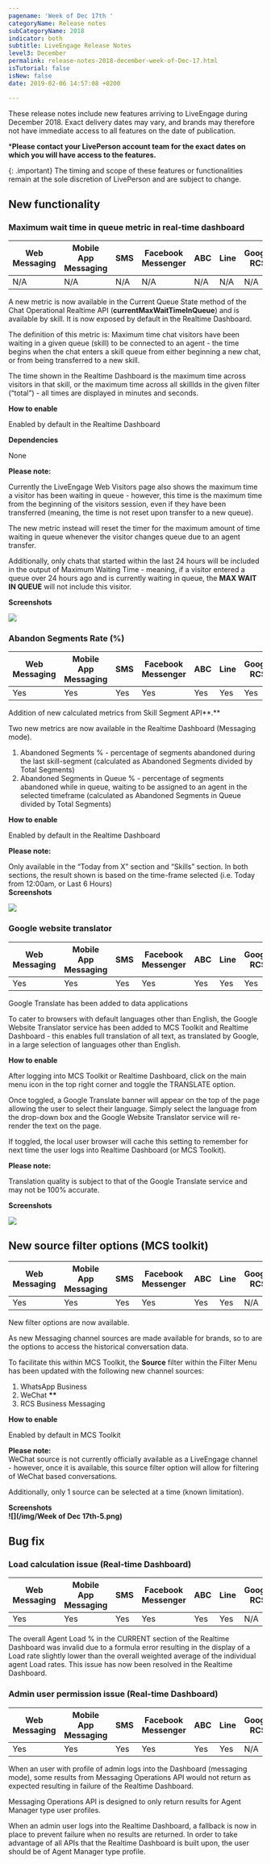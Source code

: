 ```yaml
---
pagename: 'Week of Dec 17th '
categoryName: Release notes
subCategoryName: 2018
indicator: both
subtitle: LiveEngage Release Notes
level3: December
permalink: release-notes-2018-december-week-of-Dec-17.html
isTutorial: false
isNew: false
date: 2019-02-06 14:57:08 +0200

---
```

These release notes include new features arriving to LiveEngage during December 2018. Exact delivery dates may vary, and brands may therefore not have immediate access to all features on the date of publication.

\***Please contact your LivePerson account team for the exact dates on which you will have access to the features.**

{: .important} The timing and scope of these features or functionalities remain at the sole discretion of LivePerson and are subject to change.

## New functionality

### Maximum wait time in queue metric in real-time dashboard

<table>
<thead>
<tr class="categoryrow">
<th>Web Messaging</th>
<th>Mobile App Messaging</th>
<th>SMS</th>
<th>Facebook Messenger</th>
<th>ABC</th>
<th>Line</th>
<th>Google RCS</th>
<th>Google My Business</th>
<th>WhatsApp Business</th>
<th>Chat</th>
</tr>
</thead>
<tbody>
<tr>
<td>N/A</td>
<td>N/A</td>
<td>N/A</td>
<td>N/A</td>
<td>N/A</td>
<td>N/A</td>
<td>N/A</td>
<td>N/A</td>
<td>N/A</td>
<td>Yes</td>
</tr>
</tbody>
</table>

A new metric is now available in the Current Queue State method of the Chat Operational Realtime API (**currentMaxWaitTimeInQueue**) and is available by skill. It is now exposed by default in the Realtime Dashboard.

The definition of this metric is: Maximum time chat visitors have been waiting in a given queue (skill) to be connected to an agent - the time begins when the chat enters a skill queue from either beginning a new chat, or from being transferred to a new skill.

The time shown in the Realtime Dashboard is the maximum time across visitors in that skill, or the maximum time across all skillIds in the given filter (“total”) - all times are displayed in minutes and seconds.

**How to enable**

Enabled by default in the Realtime Dashboard

**Dependencies**

None

**Please note:**

Currently the LiveEngage Web Visitors page also shows the maximum time a visitor has been waiting in queue - however, this time is the maximum time from the beginning of the visitors session, even if they have been transferred (meaning, the time is not reset upon transfer to a new queue).

The new metric instead will reset the timer for the maximum amount of time waiting in queue whenever the visitor changes queue due to an agent transfer.

Additionally, only chats that started within the last 24 hours will be included in the output of Maximum Waiting Time - meaning, if a visitor entered a queue over 24 hours ago and is currently waiting in queue, the **MAX WAIT IN QUEUE** will not include this visitor.

**Screenshots**

![](/img/Week-of-December-17.png)

### Abandon Segments Rate (%)

<table>
<thead>
<tr class="categoryrow">
<th>Web Messaging</th>
<th>Mobile App Messaging</th>
<th>SMS</th>
<th>Facebook Messenger</th>
<th>ABC</th>
<th>Line</th>
<th>Google RCS</th>
<th>Google My Business</th>
<th>WhatsApp Business</th>
<th>Chat</th>
</tr>
</thead>
<tbody>
<tr>
<td>Yes</td>
<td>Yes</td>
<td>Yes</td>
<td>Yes</td>
<td>Yes</td>
<td>Yes</td>
<td>Yes</td>
<td>N/A</td>
<td>Yes</td>
<td>N/A</td>
</tr>
</tbody>
</table>

Addition of new calculated metrics from Skill Segment API**.**

Two new metrics are now available in the Realtime Dashboard (Messaging mode).

1. Abandoned Segments % - percentage of segments abandoned during the last skill-segment (calculated as Abandoned Segments divided by Total Segments)
2. Abandoned Segments in Queue % - percentage of segments abandoned while in queue, waiting to be assigned to an agent in the selected timeframe (calculated as Abandoned Segments in Queue divided by Total Segments)

**How to enable**

Enabled by default in the Realtime Dashboard

**Please note:**

Only available in the “Today from X” section and “Skills” section. In both sections, the result shown is based on the time-frame selected (i.e. Today from 12:00am, or Last 6 Hours)  
**Screenshots**

![](/img/Week-of-December-17-2.png)

### Google website translator

<table>
<thead>
<tr class="categoryrow">
<th>Web Messaging</th>
<th>Mobile App Messaging</th>
<th>SMS</th>
<th>Facebook Messenger</th>
<th>ABC</th>
<th>Line</th>
<th>Google RCS</th>
<th>Google My Business</th>
<th>WhatsApp Business</th>
<th>Chat</th>
</tr>
</thead>
<tbody>
<tr>
<td>Yes</td>
<td>Yes</td>
<td>Yes</td>
<td>Yes</td>
<td>Yes</td>
<td>Yes</td>
<td>Yes</td>
<td>Yes</td>
<td>Yes</td>
<td>Yes</td>
</tr>
</tbody>
</table>

Google Translate has been added to data applications

To cater to browsers with default languages other than English, the Google Website Translator service has been added to MCS Toolkit and Realtime Dashboard - this enables full translation of all text, as translated by Google, in a large selection of languages other than English.

**How to enable**

After logging into MCS Toolkit or Realtime Dashboard, click on the main menu icon in the top right corner and toggle the TRANSLATE option.

Once toggled, a Google Translate banner will appear on the top of the page allowing the user to select their language. Simply select the language from the drop-down box and the Google Website Translator service will re-render the text on the page.

If toggled, the local user browser will cache this setting to remember for next time the user logs into Realtime Dashboard (or MCS Toolkit).

**Please note:**

Translation quality is subject to that of the Google Translate service and may not be 100% accurate.

**Screenshots**

![](/img/Week-of-Dec-17th-4.png)

## New source filter options (MCS toolkit)

<table>
<thead>
<tr class="categoryrow">
<th>Web Messaging</th>
<th>Mobile App Messaging</th>
<th>SMS</th>
<th>Facebook Messenger</th>
<th>ABC</th>
<th>Line</th>
<th>Google RCS</th>
<th>Google My Business</th>
<th>WhatsApp Business</th>
<th>Chat</th>
</tr>
</thead>
<tbody>
<tr>
<td>Yes</td>
<td>Yes</td>
<td>Yes</td>
<td>Yes</td>
<td>Yes</td>
<td>Yes</td>
<td>N/A</td>
<td>Yes</td>
<td>Yes</td>
<td>N/A</td>
</tr>
</tbody>
</table>

New filter options are now available.

As new Messaging channel sources are made available for brands, so to are the options to access the historical conversation data.

To facilitate this within MCS Toolkit, the **Source** filter within the Filter Menu has been updated with the following new channel sources:

1. WhatsApp Business
2. WeChat __**__
3. RCS Business Messaging

**How to enable**

Enabled by default in MCS Toolkit

**Please note:**  
WeChat source is not currently officially available as a LiveEngage channel - however, once it is available, this source filter option will allow for filtering of WeChat based conversations.

Additionally, only 1 source can be selected at a time (known limitation).

**Screenshots  
![](/img/Week of Dec 17th-5.png)**

## Bug fix

### Load calculation issue (Real-time Dashboard)

<table>
<thead>
<tr class="categoryrow">
<th>Web Messaging</th>
<th>Mobile App Messaging</th>
<th>SMS</th>
<th>Facebook Messenger</th>
<th>ABC</th>
<th>Line</th>
<th>Google RCS</th>
<th>Google My Business</th>
<th>WhatsApp Business</th>
<th>Chat</th>
</tr>
</thead>
<tbody>
<tr>
<td>Yes</td>
<td>Yes</td>
<td>Yes</td>
<td>Yes</td>
<td>Yes</td>
<td>Yes</td>
<td>N/A</td>
<td>Yes</td>
<td>Yes</td>
<td>N/A</td>
</tr>
</tbody>
</table>

The overall Agent Load % in the CURRENT section of the Realtime Dashboard was invalid due to a formula error resulting in the display of a Load rate slightly lower than the overall weighted average of the individual agent Load rates. This issue has now been resolved in the Realtime Dashboard.

### Admin user permission issue (Real-time Dashboard)

<table>
<thead>
<tr class="categoryrow">
<th>Web Messaging</th>
<th>Mobile App Messaging</th>
<th>SMS</th>
<th>Facebook Messenger</th>
<th>ABC</th>
<th>Line</th>
<th>Google RCS</th>
<th>Google My Business</th>
<th>WhatsApp Business</th>
<th>Chat</th>
</tr>
</thead>
<tbody>
<tr>
<td>Yes</td>
<td>Yes</td>
<td>Yes</td>
<td>Yes</td>
<td>Yes</td>
<td>Yes</td>
<td>N/A</td>
<td>Yes</td>
<td>Yes</td>
<td>N/A</td>
</tr>
</tbody>
</table>

When an user with profile of admin logs into the Dashboard (messaging mode), some results from Messaging Operations API would not return as expected resulting in failure of the Realtime Dashboard.

Messaging Operations API is designed to only return results for Agent Manager type user profiles.

When an admin user logs into the Realtime Dashboard, a fallback is now in place to prevent failure when no results are returned. In order to take advantage of all APIs that the Realtime Dashboard is built upon, the user should be of Agent Manager type profile.
